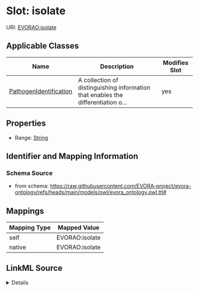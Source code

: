 

# Slot: isolate



URI: [EVORAO:isolate](https://raw.githubusercontent.com/EVORA-project/evora-ontology/refs/heads/main/models/owl/evora_ontology.owl.ttl#isolate)



<!-- no inheritance hierarchy -->





## Applicable Classes

| Name | Description | Modifies Slot |
| --- | --- | --- |
| [PathogenIdentification](PathogenIdentification.md) | A collection of distinguishing information that enables the differentiation o... |  yes  |







## Properties

* Range: [String](String.md)





## Identifier and Mapping Information







### Schema Source


* from schema: https://raw.githubusercontent.com/EVORA-project/evora-ontology/refs/heads/main/models/owl/evora_ontology.owl.ttl#




## Mappings

| Mapping Type | Mapped Value |
| ---  | ---  |
| self | EVORAO:isolate |
| native | EVORAO:isolate |




## LinkML Source

<details>
```yaml
name: isolate
from_schema: https://raw.githubusercontent.com/EVORA-project/evora-ontology/refs/heads/main/models/owl/evora_ontology.owl.ttl#
rank: 1000
alias: isolate
domain_of:
- PathogenIdentification
range: string

```
</details>